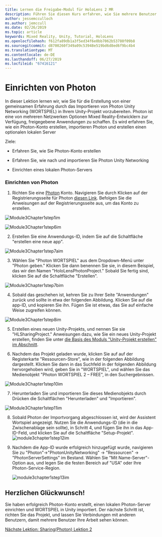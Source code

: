 ```yaml
---
title: Lernen die Freigabe-Modul für HoloLens 2 MR
description: Führen Sie diesen Kurs erfahren, wie Sie mehrere Benutzer freigegebene Umgebungen innerhalb einer HoloLens-2-Anwendung zu implementieren.
author: jessemcculloch
ms.author: jemccull
ms.date: 02/26/2019
ms.topic: article
keywords: Mixed Reality, Unity, Tutorial, HoloLens
ms.openlocfilehash: f612fa89db1a3f5ed34f6e0bb7062b53780f09b8
ms.sourcegitcommit: d8700260f349a09c53948e519bd6d8ed6f9bc4b4
ms.translationtype: MT
ms.contentlocale: de-DE
ms.lasthandoff: 06/27/2019
ms.locfileid: "67416121"
---
```

# <a name="setting-up-photon"></a>Einrichten von Photon

In dieser Lektion lernen wir, wie Sie für die Erstellung von einer gemeinsamen Erfahrung durch das Importieren von Photon Unity Networking (WORTSPIEL) in Ihrem Unity-Projekt vorzubereiten. Photon ist eine von mehreren Netzwerken Optionen Mixed Reality-Entwicklern zur Verfügung, freigegebene Anwendungen zu schaffen. Es wird erfahren Sie, wie ein Photon-Konto erstellen, importieren Photon und erstellen einen optionalen lokalen Server

Ziele:

* Erfahren Sie, wie Sie Photon-Konto erstellen

* Erfahren Sie, wie nach und importieren Sie Photon Unity Networking

* Einrichten eines lokalen Photon-Servers

  

### <a name="setting-up-photon"></a>Einrichten von Photon

1. Richten Sie eine [Photon](https://dashboard.photonengine.com/en-US/Account/SignUp) Konto. Navigieren Sie durch Klicken auf der Registrierungsseite für Photon [diesen Link](https://dashboard.photonengine.com/en-US/Account/SignUp). Befolgen Sie die Anweisungen auf der Registrierungsseite aus, um das Konto zu erstellen. 
   

![Module3Chapter1step1im](images/module3chapter1step1im.PNG)



![Module3Chapter1step6im](images/module3chapter1step6im.PNG)

2. Erstellen Sie eine Anwendungs-ID, indem Sie auf die Schaltfläche "erstellen eine neue app".

![Module3Chapter1step7aim](images/module3chapter1step7aim.PNG)

3. Wählen Sie "Photon WORTSPIEL" aus dem Dropdown-Menü unter "Photon geben." Klicken Sie dann benennen Sie sie, in diesem Beispiel, das wir den Namen "HoloLensPhotonProject." Sobald Sie fertig sind, klicken Sie auf die Schaltfläche "Erstellen".

![Module3Chapter1step7bim](images/module3chapter1step7bim.PNG)

4. Sobald das geschehen ist, kehren Sie zu Ihrer Seite "Anwendungen" zurück und sollte in etwa der folgenden Abbildung. Klicken Sie auf die app-ID, und kopieren Sie ihn. Fügen Sie ist etwas, das Sie auf einfache Weise zugreifen können.  

![Module3Chapter1step8im](images/module3chapter1step8im.PNG)

5. Erstellen eines neuen Unity-Projekts, und nennen Sie sie "HLSharingProject." Anweisungen dazu, wie Sie ein neues Unity-Projekt erstellen, finden Sie unter [die Basis des Moduls "Unity-Projekt erstellen" im Abschnitt](https://docs.microsoft.com/en-us/windows/mixed-reality/mrlearning-base-ch1#create-new-unity-project). 

6. Nachdem das Projekt geladen wurde, klicken Sie auf auf der Registerkarte "Ressourcen-Store", wie in der folgenden Abbildung dargestellt. Klicken Sie dann in das Suchfeld in der folgenden Abbildung hervorgehoben wird, geben Sie in "WORTSPIEL", und wählen Sie das Medienobjekt "Photon WORTSPIEL 2 – FREE", in den Suchergebnissen. 

![Module3Chapter1step10im](images/module3chapter1step10im.PNG)

7. Herunterladen Sie und importieren Sie dieses Medienobjekts durch Drücken die Schaltflächen "Herunterladen" und "Importieren".

![Module3Chapter1step11im](images/module3chapter1step11im.PNG)

8. Sobald Photon der Importvorgang abgeschlossen ist, wird der Assistent Wortspiel angezeigt. Nutzen Sie die Anwendungs-ID (die in die Zwischenablage sein sollte), in Schritt 4, und fügen Sie ihn in das App-ID-Feld, und klicken Sie auf die Schaltfläche "Setup-Projekt". 
![module3chapter1step12im](images/module3chapter1step12im.PNG)

9. Nachdem die App-ID wurde erfolgreich hinzugefügt wurde, navigieren Sie zu "Photon"->"PhotonUnityNetworking" -> "Ressourcen" -> "PhotonServerSettings" im Bestand. Wählen Sie "Mit Name-Server"-Option aus, und legen Sie die festen Bereich auf "USA" oder Ihre Photon-Service-Region.

   ![module3chapter1step13im](images/module3chapter1step13im.PNG)

## <a name="congratulations"></a>Herzlichen Glückwunsch!

Sie haben erfolgreich Photon-Konto erstellt, einen lokalen Photon-Server einrichten und WORTSPIEL in Unity importiert. Der nächste Schritt ist, richten Sie das Projekt, und lassen Sie Verbindungen mit anderen Benutzern, damit mehrere Benutzer Ihre Arbeit sehen können. 

[Nächste Lektion: Sharing(Photon) Lektion 2](mrlearning-sharing(photon)-ch2.md)

